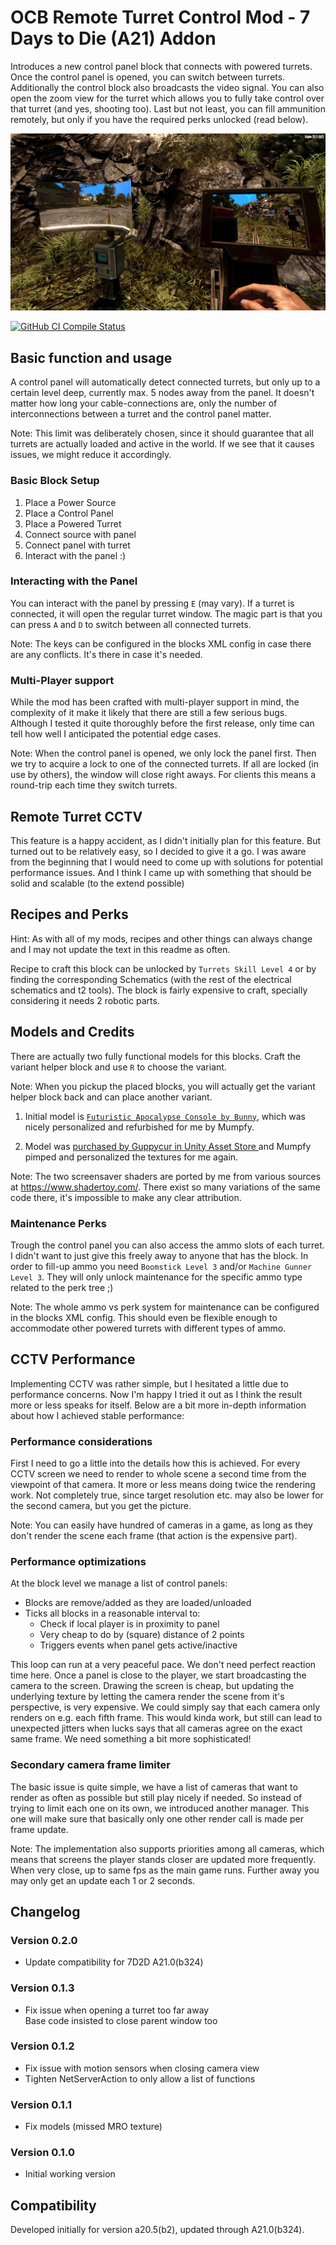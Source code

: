 # OCB Remote Turret Control Mod - 7 Days to Die (A21) Addon

Introduces a new control panel block that connects with powered turrets.
Once the control panel is opened, you can switch between turrets.
Additionally the control block also broadcasts the video signal.
You can also open the zoom view for the turret which allows you
to fully take control over that turret (and yes, shooting too).
Last but not least, you can fill ammunition remotely, but only
if you have the required perks unlocked (read below).

![Remote Turret CCTV Screens](Screens/in-game-cctv.jpg)

[![GitHub CI Compile Status][4]][3]

[3]: https://github.com/OCB7D2D/OcbRemoteTurretControl/actions/workflows/ci.yml
[4]: https://github.com/OCB7D2D/OcbRemoteTurretControl/actions/workflows/ci.yml/badge.svg

## Basic function and usage

A control panel will automatically detect connected turrets, but only
up to a certain level deep, currently max. 5 nodes away from the panel.
It doesn't matter how long your cable-connections are, only the number
of interconnections between a turret and the control panel matter.

Note: This limit was deliberately chosen, since it should guarantee
that all turrets are actually loaded and active in the world. If we
see that it causes issues, we might reduce it accordingly.

### Basic Block Setup

1) Place a Power Source
2) Place a Control Panel
3) Place a Powered Turret
4) Connect source with panel
5) Connect panel with turret
6) Interact with the panel :)

### Interacting with the Panel

You can interact with the panel by pressing `E` (may vary). If a turret
is connected, it will open the regular turret window. The magic part is
that you can press `A` and `D` to switch between all connected turrets.

Note: The keys can be configured in the blocks XML config in case there
are any conflicts. It's there in case it's needed.

### Multi-Player support

While the mod has been crafted with multi-player support in mind, the
complexity of it make it likely that there are still a few serious bugs.
Although I tested it quite thoroughly before the first release, only
time can tell how well I anticipated the potential edge cases.

Note: When the control panel is opened, we only lock the panel first.
Then we try to acquire a lock to one of the connected turrets. If all
are locked (in use by others), the window will close right aways.
For clients this means a round-trip each time they switch turrets.

## Remote Turret CCTV

This feature is a happy accident, as I didn't initially plan for this
feature. But turned out to be relatively easy, so I decided to give it
a go. I was aware from the beginning that I would need to come up with
solutions for potential performance issues. And I think I came up with
something that should be solid and scalable (to the extend possible)

## Recipes and Perks

Hint: As with all of my mods, recipes and other things can always
change and I may not update the text in this readme as often.

Recipe to craft this block can be unlocked by `Turrets Skill Level 4`
or by finding the corresponding Schematics (with the rest of the
electrical schematics and t2 tools). The block is fairly expensive
to craft, specially considering it needs 2 robotic parts.

## Models and Credits

There are actually two fully functional models for this blocks.
Craft the variant helper block and use `R` to choose the variant.

Note: When you pickup the placed blocks, you will actually get
the variant helper block back and can place another variant.

1) Initial model is [`Futuristic Apocalypse Console by Bunny`][1], which
was nicely personalized and refurbished for me by Mumpfy.

2) Model was [purchased by Guppycur in Unity Asset Store ][2] and
Mumpfy pimped and personalized the textures for me again.

[1]: https://sketchfab.com/3d-models/5f13779baa6e43c6ae0bcd5bfe534c09
[2]: https://assetstore.unity.com/packages/3d/props/industrial/13104

Note: The two screensaver shaders are ported by me from various
sources at https://www.shadertoy.com/. There exist so many variations
of the same code there, it's impossible to make any clear attribution.

### Maintenance Perks

Trough the control panel you can also access the ammo slots of each
turret. I didn't want to just give this freely away to anyone that
has the block. In order to fill-up ammo you need `Boomstick Level 3`
and/or `Machine Gunner Level 3`. They will only unlock maintenance
for the specific ammo type related to the perk tree ;)

Note: The whole ammo vs perk system for maintenance can be configured
in the blocks XML config. This should even be flexible enough to
accommodate other powered turrets with different types of ammo.

## CCTV Performance

Implementing CCTV was rather simple, but I hesitated a little due to
performance concerns. Now I'm happy I tried it out as I think the
result more or less speaks for itself. Below are a bit more in-depth
information about how I achieved stable performance:

### Performance considerations

First I need to go a little into the details how this is achieved.
For every CCTV screen we need to render to whole scene a second time
from the viewpoint of that camera. It more or less means doing twice
the rendering work. Not completely true, since target resolution etc.
may also be lower for the second camera, but you get the picture.

Note: You can easily have hundred of cameras in a game, as long as they
don't render the scene each frame (that action is the expensive part).

### Performance optimizations

At the block level we manage a list of control panels:
- Blocks are remove/added as they are loaded/unloaded
- Ticks all blocks in a reasonable interval to:
  - Check if local player is in proximity to panel
  - Very cheap to do by (square) distance of 2 points
  - Triggers events when panel gets active/inactive

This loop can run at a very peaceful pace. We don't need perfect
reaction time here. Once a panel is close to the player, we start
broadcasting the camera to the screen. Drawing the screen is cheap,
but updating the underlying texture by letting the camera render the
scene from it's perspective, is very expensive. We could simply say
that each camera only renders on e.g. each fifth frame. This would
kinda work, but still can lead to unexpected jitters when lucks
says that all cameras agree on the exact same frame. 
We need something a bit more sophisticated!

### Secondary camera frame limiter

The basic issue is quite simple, we have a list of cameras that want
to render as often as possible but still play nicely if needed. So
instead of trying to limit each one on its own, we introduced
another manager. This one will make sure that basically only one
other render call is made per frame update.

Note: The implementation also supports priorities among all cameras,
which means that screens the player stands closer are updated more
frequently. When very close, up to same fps as the main game runs.
Further away you may only get an update each 1 or 2 seconds.

## Changelog

### Version 0.2.0

- Update compatibility for 7D2D A21.0(b324)

### Version 0.1.3

- Fix issue when opening a turret too far away  
  Base code insisted to close parent window too

### Version 0.1.2

- Fix issue with motion sensors when closing camera view
- Tighten NetServerAction to only allow a list of functions

### Version 0.1.1

- Fix models (missed MRO texture)

### Version 0.1.0

- Initial working version

## Compatibility

Developed initially for version a20.5(b2), updated through A21.0(b324).
